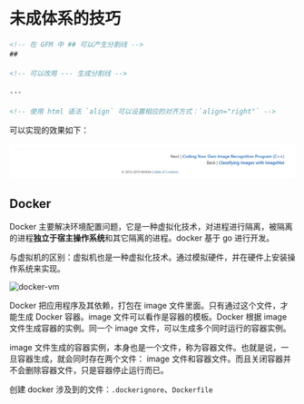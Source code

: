 # 未成体系的技巧

```md
<!-- 在 GFM 中 ## 可以产生分割线 -->
##

<!-- 可以改用 --- 生成分割线 -->

---

<!-- 使用 html 语法 `align` 可以设置相应的对齐方式：`align="right"` -->
```

可以实现的效果如下：

![GFM](imgs/GFM.jpg)

## Docker

Docker 主要解决环境配置问题，它是一种虚拟化技术，对进程进行隔离，被隔离的进程**独立于宿主操作系统**和其它隔离的进程。docker 基于 go 进行开发。

与虚拟机的区别：虚拟机也是一种虚拟化技术。通过模拟硬件，并在硬件上安装操作系统来实现。

![docker-vm](imgs/docker-vm.png)

Docker 把应用程序及其依赖，打包在 image 文件里面。只有通过这个文件，才能生成 Docker 容器。image 文件可以看作是容器的模板。Docker 根据 image 文件生成容器的实例。同一个 image 文件，可以生成多个同时运行的容器实例。

image 文件生成的容器实例，本身也是一个文件，称为容器文件。也就是说，一旦容器生成，就会同时存在两个文件： image 文件和容器文件。而且关闭容器并不会删除容器文件，只是容器停止运行而已。

创建 docker 涉及到的文件：`.dockerignore`、`Dockerfile`
